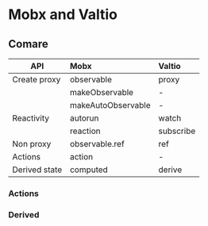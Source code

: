 # Mobx and Valtio

## Comare

| API           | Mobx               | Valtio    |
| ------------- | :----------------- | :-------- |
| Create proxy  | observable         | proxy     |
|               | makeObservable     | -         |
|               | makeAutoObservable | -         |
| Reactivity    | autorun            | watch     |
|               | reaction           | subscribe |
| Non proxy     | observable.ref     | ref       |
| Actions       | action             | -         |
| Derived state | computed           | derive    |

### Actions

### Derived
